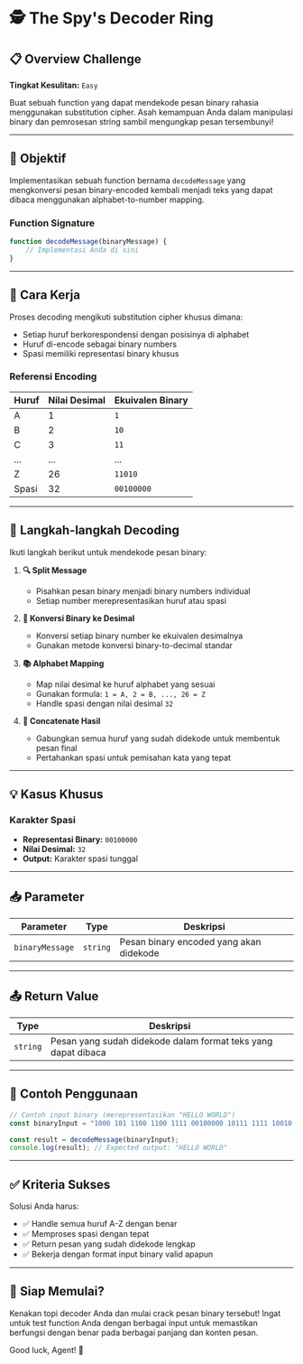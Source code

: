 # 🕵️ The Spy's Decoder Ring

## 📋 Overview Challenge

**Tingkat Kesulitan:** `Easy`

Buat sebuah function yang dapat mendekode pesan binary rahasia menggunakan substitution cipher. Asah kemampuan Anda dalam manipulasi binary dan pemrosesan string sambil mengungkap pesan tersembunyi!

---

## 🎯 Objektif

Implementasikan sebuah function bernama `decodeMessage` yang mengkonversi pesan binary-encoded kembali menjadi teks yang dapat dibaca menggunakan alphabet-to-number mapping.

### Function Signature
```javascript
function decodeMessage(binaryMessage) {
    // Implementasi Anda di sini
}
```

---

## 🔧 Cara Kerja

Proses decoding mengikuti substitution cipher khusus dimana:
- Setiap huruf berkorespondensi dengan posisinya di alphabet
- Huruf di-encode sebagai binary numbers
- Spasi memiliki representasi binary khusus

### Referensi Encoding
| Huruf | Nilai Desimal | Ekuivalen Binary |
|-------|---------------|------------------|
| A     | 1             | `1`              |
| B     | 2             | `10`             |
| C     | 3             | `11`             |
| ...   | ...           | ...              |
| Z     | 26            | `11010`          |
| Spasi | 32            | `00100000`       |

---

## 📝 Langkah-langkah Decoding

Ikuti langkah berikut untuk mendekode pesan binary:

1. **🔍 Split Message**
   - Pisahkan pesan binary menjadi binary numbers individual
   - Setiap number merepresentasikan huruf atau spasi

2. **🔢 Konversi Binary ke Desimal**
   - Konversi setiap binary number ke ekuivalen desimalnya
   - Gunakan metode konversi binary-to-decimal standar

3. **📚 Alphabet Mapping**
   - Map nilai desimal ke huruf alphabet yang sesuai
   - Gunakan formula: `1 = A, 2 = B, ..., 26 = Z`
   - Handle spasi dengan nilai desimal `32`

4. **🔗 Concatenate Hasil**
   - Gabungkan semua huruf yang sudah didekode untuk membentuk pesan final
   - Pertahankan spasi untuk pemisahan kata yang tepat

---

## 💡 Kasus Khusus

### Karakter Spasi
- **Representasi Binary:** `00100000`
- **Nilai Desimal:** `32`
- **Output:** Karakter spasi tunggal ` `

---

## 📥 Parameter

| Parameter | Type | Deskripsi |
|-----------|------|-----------|
| `binaryMessage` | `string` | Pesan binary encoded yang akan didekode |

---

## 📤 Return Value

| Type | Deskripsi |
|------|-----------|
| `string` | Pesan yang sudah didekode dalam format teks yang dapat dibaca |

---

## 🧪 Contoh Penggunaan

```javascript
// Contoh input binary (merepresentasikan "HELLO WORLD")
const binaryInput = "1000 101 1100 1100 1111 00100000 10111 1111 10010 1100 100";

const result = decodeMessage(binaryInput);
console.log(result); // Expected output: "HELLO WORLD"
```

---

## ✅ Kriteria Sukses

Solusi Anda harus:
- ✅ Handle semua huruf A-Z dengan benar
- ✅ Memproses spasi dengan tepat
- ✅ Return pesan yang sudah didekode lengkap
- ✅ Bekerja dengan format input binary valid apapun

---

## 🚀 Siap Memulai?

Kenakan topi decoder Anda dan mulai crack pesan binary tersebut! Ingat untuk test function Anda dengan berbagai input untuk memastikan berfungsi dengan benar pada berbagai panjang dan konten pesan.

Good luck, Agent! 🎯
